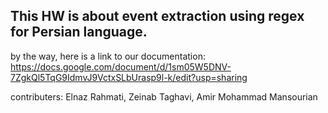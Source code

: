 ## This HW is about event extraction using regex for Persian language.  
  
by the way, here is a link to our documentation:  
https://docs.google.com/document/d/1sm05W5DNV-7ZgkQl5TqG9IdmvJ9VctxSLbUrasp9l-k/edit?usp=sharing  
  
contributers: Elnaz Rahmati, Zeinab Taghavi, Amir Mohammad Mansourian
